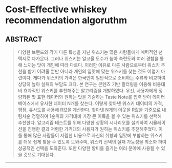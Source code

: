 # Cost-Effective whiskey recommendation algoruthm
## ABSTRACT
> 다양한 브랜드와 각기 다른 특성을 지닌 위스키는 많은 사람들에게 매력적인 선택지로 다가온다. 그러나 위스키는 알코올 도수가 높아 숙련도와 여러 경험을 통해 느끼는 맛이 개인에 따라 다르다. 이러한 이유로 다른 사람으로부터 위스키 추천을 받기 어려울 뿐만 아니라 개인의 입맛에 맞는 위스키를 찾는 것도 어렵기 마련이다. 게다가 위스키의 가격은 한국인이 일반적으로 소비하는 주류와 비교하여 상당히 높아 실패의 부담도 크다.
본 연구는 콘텐츠 기반 필터링을 이용해 비용대비 효과적인 위스키를 추천해주는 알고리즘을 개발하였다. 우선, 사용자에게 정량화된 맛 표현 데이터와 원하는 맛을 기술하는 Taste Note를 입력 받아 데이터베이스에서 유사한 데이터 N개를 찾는다. 이렇게 찾아낸 위스키 데이터의 가격, 평점, 유사도를 사용해 R값을 계산한다. 찾아낸 N개의 이웃을 R값을 기준으로 내림차순 정렬하여 1순위의 가격대비 가장 큰 이득을 볼 수 있는 위스키를 선택해 추천한다. 알고리즘 테스트를 위해 다양한 상황의 시나리오를 설계하여 시뮬레이션을 진행한 결과 저렴한 가격대의 사용자가 원하는 위스키를 추천해주었다. 이를 통해 많은 사람들이 저렴한 비용으로 자신의 취향과 입맛에 부합하는 위스키를 더욱 쉽게 찾을 수 있도록 도와주며, 위스키 선택의 실패 가능성을 최소화 하여 성공적인 선택을 도와준다. 또한 다양한 향미를 즐기는 여러 분야에 사용될 수 있을 것으로 기대된다.
<hr>
